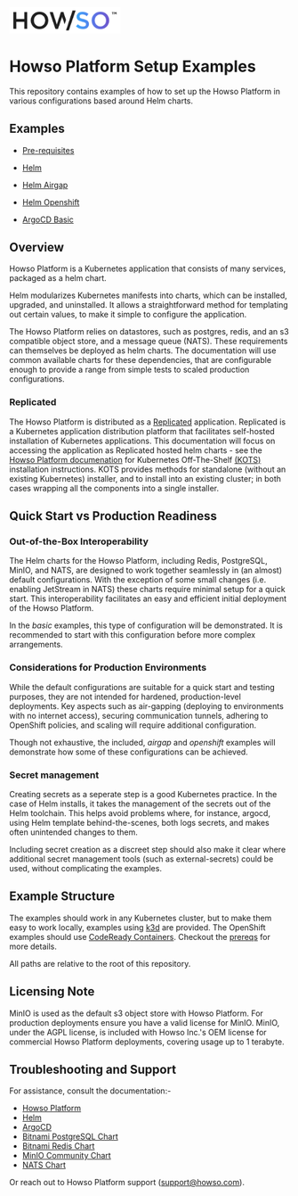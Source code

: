 <img src="assets/logo-gradient-light-bg.png" alt="Logo" width="200"/>

# Howso Platform Setup Examples

This repository contains examples of how to set up the Howso Platform in various configurations based around Helm charts.

## Examples
- [Pre-requisites](prereqs/README.md)

- [Helm](helm-basic/README.md)
- [Helm Airgap](helm-airgap/README.md)
- [Helm Openshift](helm-openshift/README.md)
- [ArgoCD Basic](argocd-basic/README.md)

## Overview
Howso Platform is a Kubernetes application that consists of many services, packaged as a helm chart.  

Helm modularizes Kubernetes manifests into charts, which can be installed, upgraded, and uninstalled. It allows a straightforward method for templating out certain values, to make it simple to configure the application.

The Howso Platform relies on datastores, such as postgres, redis, and an s3 compatible object store, and a message queue (NATS).  These requirements can themselves be deployed as helm charts.  The documentation will use common available charts for these dependencies, that are configurable enough to provide a range from simple tests to scaled production configurations.


### Replicated
The Howso Platform is distributed as a [Replicated](https://www.replicated.com/) application.  Replicated is a Kubernetes application distribution platform that facilitates self-hosted installation of Kubernetes applications.  This documentation will focus on accessing the application as Replicated hosted helm charts - see the [Howso Platform documenation](https://portal.howso.com) for Kubernetes Off-The-Shelf [(KOTS)](https://kots.io/) installation instructions.  KOTS provides methods for standalone (without an existing Kubernetes) installer, and to install into an existing cluster; in both cases wrapping all the components into a single installer.



## Quick Start vs Production Readiness

### Out-of-the-Box Interoperability
The Helm charts for the Howso Platform, including Redis, PostgreSQL, MinIO, and NATS, are designed to work together seamlessly in (an almost) default configurations. With the exception of some small changes (i.e. enabling JetStream in NATS) these charts require minimal setup for a quick start. This interoperability facilitates an easy and efficient initial deployment of the Howso Platform.

In the _basic_ examples, this type of configuration will be demonstrated.  It is recommended to start with this configuration before more complex arrangements.

### Considerations for Production Environments
While the default configurations are suitable for a quick start and testing purposes, they are not intended for hardened, production-level deployments. Key aspects such as air-gapping (deploying to environments with no internet access), securing communication tunnels, adhering to OpenShift policies, and scaling will require additional configuration. 

Though not exhaustive, the included, _airgap_ and _openshift_ examples will demonstrate how some of these configurations can be achieved. 

### Secret management
Creating secrets as a seperate step is a good Kubernetes practice.  In the case of Helm installs, it takes the management of the secrets out of the Helm toolchain.  This helps avoid problems where, for instance, argocd, using Helm template behind-the-scenes, both logs secrets, and makes often unintended changes to them.

Including secret creation as a discreet step should also make it clear where additional secret management tools (such as external-secrets) could be used, without complicating the examples.

## Example Structure

The examples should work in any Kubernetes cluster, but to make them easy to work locally, examples using [k3d](https://k3d.io/) are provided.  The OpenShift examples should use [CodeReady Containers](https://developers.redhat.com/products/codeready-containers/overview).  Checkout the [prereqs](prereqs/README.md) for more details. 


All paths are relative to the root of this repository.


## Licensing Note
MinIO is used as the default s3 object store with Howso Platform.  For production deployments ensure you have a valid license for MinIO.
MinIO, under the AGPL license, is included with Howso Inc.'s OEM license for commercial Howso Platform deployments, covering usage up to 1 terabyte.


## Troubleshooting and Support
For assistance, consult the documentation:-

- [Howso Platform](https://portal.howso.com) 
- [Helm](https://helm.sh/docs/)
- [ArgoCD](https://argoproj.github.io/argo-cd/)
- [Bitnami PostgreSQL Chart](https://github.com/bitnami/charts/tree/main/bitnami/postgresql)
- [Bitnami Redis Chart](https://github.com/bitnami/charts/tree/main/bitnami/redis)
- [MinIO Community Chart](https://github.com/minio/minio/tree/master/helm/minio)
- [NATS Chart](https://github.com/nats-io/k8s/tree/main/helm/charts/nats)

Or reach out to Howso Platform support (support@howso.com).

